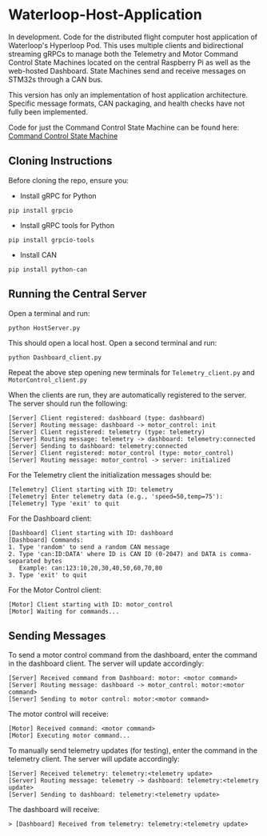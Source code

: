 # Waterloop-Host-Application
In development. Code for the distributed flight computer host application of Waterloop's Hyperloop Pod. This uses multiple clients and bidirectional streaming gRPCs to manage both the Telemetry and Motor Command Control State Machines located on the central Raspberry Pi as well as the web-hosted Dashboard. State Machines send and receive messages on STM32s through a CAN bus.

This version has only an implementation of host application architecture. Specific message formats, CAN packaging, and health checks have not fully been implemented.

Code for just the Command Control State Machine can be found here: [Command Control State Machine](https://github.com/sharisseji/Waterloop-Command-Control-State-Machine.git)

## Cloning Instructions
Before cloning the repo, ensure you:
- Install gRPC for Python
```
pip install grpcio
```
- Install gRPC tools for Python
```
pip install grpcio-tools
```
- Install CAN
```
pip install python-can
```
## Running the Central Server
Open a terminal and run:
```
python HostServer.py
```
This should open a local host. 
Open a second terminal and run:
```
python Dashboard_client.py
```
Repeat the above step opening new terminals for `Telemetry_client.py` and `MotorControl_client.py`

When the clients are run, they are automatically registered to the server. The server should run the following:
```
[Server] Client registered: dashboard (type: dashboard)
[Server] Routing message: dashboard -> motor_control: init
[Server] Client registered: telemetry (type: telemetry)
[Server] Routing message: telemetry -> dashboard: telemetry:connected
[Server] Sending to dashboard: telemetry:connected
[Server] Client registered: motor_control (type: motor_control)
[Server] Routing message: motor_control -> server: initialized
```

For the Telemetry client the initialization messages should be:
```
[Telemetry] Client starting with ID: telemetry
[Telemetry] Enter telemetry data (e.g., 'speed=50,temp=75'):
[Telemetry] Type 'exit' to quit
```
For the Dashboard client:
```
[Dashboard] Client starting with ID: dashboard
[Dashboard] Commands:
1. Type 'random' to send a random CAN message
2. Type 'can:ID:DATA' where ID is CAN ID (0-2047) and DATA is comma-separated bytes
   Example: can:123:10,20,30,40,50,60,70,80
3. Type 'exit' to quit
```
For the Motor Control client:
```
[Motor] Client starting with ID: motor_control
[Motor] Waiting for commands...
```
## Sending Messages ##
To send a motor control command from the dashboard, enter the command in the dashboard client. The server will update accordingly:
```
[Server] Received command from Dashboard: motor: <motor command>
[Server] Routing message: dashboard -> motor_control: motor:<motor command>
[Server] Sending to motor control: motor:<motor command>
```
The motor control will receive:
```
[Motor] Received command: <motor command>
[Motor] Executing motor command...
```

To manually send telemetry updates (for testing), enter the command in the telemetry client. The server will update accordingly:
```
[Server] Received telemetry: telemetry:<telemetry update>
[Server] Routing message: telemetry -> dashboard: telemetry:<telemetry update>
[Server] Sending to dashboard: telemetry:<telemetry update>
```
The dashboard will receive:
```
> [Dashboard] Received from telemetry: telemetry:<telemetry update>
```
